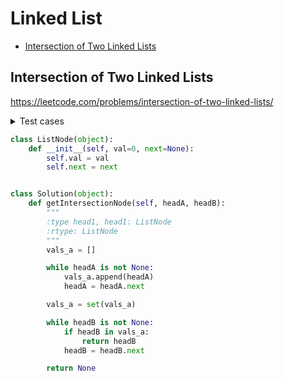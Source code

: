 # Linked List

+ [Intersection of Two Linked Lists
](#intersection-of-two-linked-lists
)
## Intersection of Two Linked Lists

https://leetcode.com/problems/intersection-of-two-linked-lists/

<details><summary>Test cases</summary><blockquote>

```python
import unittest
from solution import Solution
from solution import ListNode


class TestIntersectionNode(unittest.TestCase):
    def setUp(self):
        self.solution = Solution()

    def test_empty_list(self):
        test_list1 = None
        test_list2 = None
        self.assertEqual(self.solution.getIntersectionNode(test_list1, test_list2), None)

    def test_equal_values(self):
        node1 = ListNode(5)
        node2 = ListNode(4, node1)

        node3 = ListNode(1, node2)
        node4 = ListNode(1, node2)

        node5 = ListNode(4, node3)
        node6 = ListNode(6, node4)

        self.assertEqual(self.solution.getIntersectionNode(node5, node6), node2)

    def test_no_intersection(self):
        node1 = ListNode(7)
        node2 = ListNode(4, node1)
        node3 = ListNode(11, node2)

        node4 = ListNode(7)
        node5 = ListNode(4, node4)
        node6 = ListNode(11, node5)
        self.assertEqual(self.solution.getIntersectionNode(node3, node6), None)

if __name__ == "__main__":
    unittest.main()
```

</blockquote></details>


```python
class ListNode(object):
    def __init__(self, val=0, next=None):
        self.val = val
        self.next = next


class Solution(object):
    def getIntersectionNode(self, headA, headB):
        """
        :type head1, head1: ListNode
        :rtype: ListNode
        """
        vals_a = []

        while headA is not None:
            vals_a.append(headA)
            headA = headA.next

        vals_a = set(vals_a)

        while headB is not None:
            if headB in vals_a:
                return headB
            headB = headB.next

        return None
```

